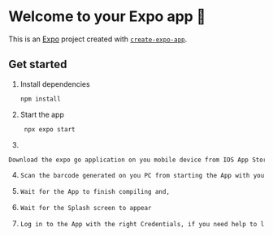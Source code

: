 # Welcome to your Expo app 👋

This is an [Expo](https://expo.dev) project created with [`create-expo-app`](https://www.npmjs.com/package/create-expo-app).

## Get started

1. Install dependencies

   ```bash
   npm install
   ```

2. Start the app

   ```bash
    npx expo start
   ```
3.

   ```bash
   Download the expo go application on you mobile device from IOS App Store or Google Play Store
   ```

4. 
   ```bash
   Scan the barcode generated on you PC from starting the App with your mobile device camera
   ```
   

5. 
    ```bash
   Wait for the App to finish compiling and,
   ```

6. 
   ```bash
   Wait for the Splash screen to appear
   ```

7. 
   ```bash
   Log in to the App with the right Credentials, if you need help to login with the right credentials please check api documentation sent via postman.
   ```